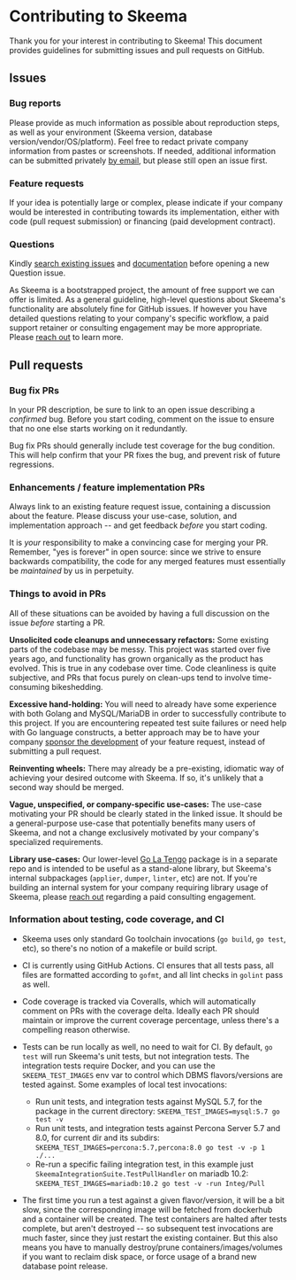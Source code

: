 # Contributing to Skeema

Thank you for your interest in contributing to Skeema! This document provides guidelines for submitting issues and pull requests on GitHub.

## Issues

### Bug reports

Please provide as much information as possible about reproduction steps, as well as your environment (Skeema version, database version/vendor/OS/platform). Feel free to redact private company information from pastes or screenshots. If needed, additional information can be submitted privately [by email](https://www.skeema.io/contact/), but please still open an issue first.

### Feature requests

If your idea is potentially large or complex, please indicate if your company would be interested in contributing towards its implementation, either with code (pull request submission) or financing (paid development contract).

### Questions

Kindly [search existing issues](https://github.com/skeema/skeema/search?type=issues) and [documentation](https://www.google.com/search?q=documentation+site%3Awww.skeema.io) before opening a new Question issue.

As Skeema is a bootstrapped project, the amount of free support we can offer is limited. As a general guideline, high-level questions about Skeema's functionality are absolutely fine for GitHub issues. If however you have detailed questions relating to your company's specific workflow, a paid support retainer or consulting engagement may be more appropriate. Please [reach out](https://www.skeema.io/contact/) to learn more.

## Pull requests

### Bug fix PRs

In your PR description, be sure to link to an open issue describing a *confirmed* bug. Before you start coding, comment on the issue to ensure that no one else starts working on it redundantly.

Bug fix PRs should generally include test coverage for the bug condition. This will help confirm that your PR fixes the bug, and prevent risk of future regressions.

### Enhancements / feature implementation PRs

Always link to an existing feature request issue, containing a discussion about the feature. Please discuss your use-case, solution, and implementation approach -- and get feedback *before* you start coding.

It is *your* responsibility to make a convincing case for merging your PR. Remember, "yes is forever" in open source: since we strive to ensure backwards compatibility, the code for any merged features must essentially be *maintained* by us in perpetuity.

### Things to avoid in PRs

All of these situations can be avoided by having a full discussion on the issue *before* starting a PR.

**Unsolicited code cleanups and unnecessary refactors:** Some existing parts of the codebase may be messy. This project was started over five years ago, and functionality has grown organically as the product has evolved. This is true in any codebase over time. Code cleanliness is quite subjective, and PRs that focus purely on clean-ups tend to involve time-consuming bikeshedding.

**Excessive hand-holding:** You will need to already have some experience with both Golang and MySQL/MariaDB in order to successfully contribute to this project. If you are encountering repeated test suite failures or need help with Go language constructs, a better approach may be to have your company [sponsor the development](https://www.skeema.io/contact/) of your feature request, instead of submitting a pull request.

**Reinventing wheels:** There may already be a pre-existing, idiomatic way of achieving your desired outcome with Skeema. If so, it's unlikely that a second way should be merged.

**Vague, unspecified, or company-specific use-cases:** The use-case motivating your PR should be clearly stated in the linked issue. It should be a general-purpose use-case that potentially benefits many users of Skeema, and not a change exclusively motivated by your company's specialized requirements.

**Library use-cases:** Our lower-level [Go La Tengo](https://github.com/skeema/tengo) package is in a separate repo and is intended to be useful as a stand-alone library, but Skeema's internal subpackages (`applier`, `dumper`, `linter`, etc) are not. If you're building an internal system for your company requiring library usage of Skeema, please [reach out](https://www.skeema.io/contact/) regarding a paid consulting engagement.

### Information about testing, code coverage, and CI

* Skeema uses only standard Go toolchain invocations (`go build`, `go test`, etc), so there's no notion of a makefile or build script.

* CI is currently using GitHub Actions. CI ensures that all tests pass, all files are formatted according to `gofmt`, and all lint checks in `golint` pass as well.

* Code coverage is tracked via Coveralls, which will automatically comment on PRs with the coverage delta. Ideally each PR should maintain or improve the current coverage percentage, unless there's a compelling reason otherwise.

* Tests can be run locally as well, no need to wait for CI. By default, `go test` will run Skeema's unit tests, but not integration tests. The integration tests require Docker, and you can use the `SKEEMA_TEST_IMAGES` env var to control which DBMS flavors/versions are tested against. Some examples of local test invocations:
  * Run unit tests, and integration tests against MySQL 5.7, for the package in the current directory: `SKEEMA_TEST_IMAGES=mysql:5.7 go test -v`
  * Run unit tests, and integration tests against Percona Server 5.7 and 8.0, for current dir and its subdirs: `SKEEMA_TEST_IMAGES=percona:5.7,percona:8.0 go test -v -p 1 ./...`
  * Re-run a specific failing integration test, in this example just `SkeemaIntegrationSuite.TestPullHandler` on mariadb 10.2: `SKEEMA_TEST_IMAGES=mariadb:10.2 go test -v -run Integ/Pull`

* The first time you run a test against a given flavor/version, it will be a bit slow, since the corresponding image will be fetched from dockerhub and a container will be created. The test containers are halted after tests complete, but aren't destroyed -- so subsequent test invocations are much faster, since they just restart the existing container. But this also means you have to manually destroy/prune containers/images/volumes if you want to reclaim disk space, or force usage of a brand new database point release.
